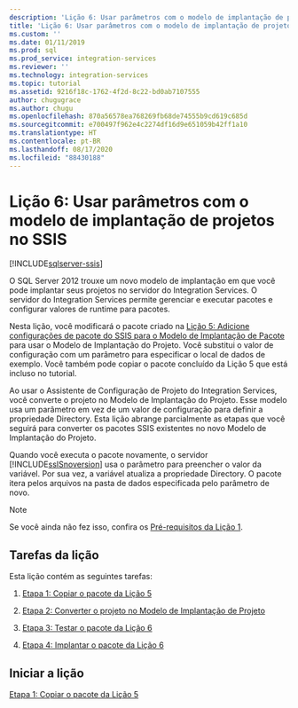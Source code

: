 ```yaml
---
description: 'Lição 6: Usar parâmetros com o modelo de implantação de projetos no SSIS'
title: 'Lição 6: Usar parâmetros com o modelo de implantação de projetos | Microsoft Docs'
ms.custom: ''
ms.date: 01/11/2019
ms.prod: sql
ms.prod_service: integration-services
ms.reviewer: ''
ms.technology: integration-services
ms.topic: tutorial
ms.assetid: 9216f18c-1762-4f2d-8c22-bd0ab7107555
author: chugugrace
ms.author: chugu
ms.openlocfilehash: 870a56578ea768269fb68de74555b9cd619c685d
ms.sourcegitcommit: e700497f962e4c2274df16d9e651059b42ff1a10
ms.translationtype: HT
ms.contentlocale: pt-BR
ms.lasthandoff: 08/17/2020
ms.locfileid: "88430188"
---
```

# <a name="lesson-6-use-parameters-with-the-project-deployment-model-in-ssis"></a>Lição 6: Usar parâmetros com o modelo de implantação de projetos no SSIS

[!INCLUDE[sqlserver-ssis](../includes/applies-to-version/sqlserver-ssis.md)]



O SQL Server 2012 trouxe um novo modelo de implantação em que você pode implantar seus projetos no servidor do Integration Services. O servidor do Integration Services permite gerenciar e executar pacotes e configurar valores de runtime para pacotes.  
  
Nesta lição, você modificará o pacote criado na [Lição 5: Adicione configurações de pacote do SSIS para o Modelo de Implantação de Pacote](../integration-services/lesson-5-add-ssis-package-configurations-for-the-package-deployment-model.md) para usar o Modelo de Implantação do Projeto. Você substitui o valor de configuração com um parâmetro para especificar o local de dados de exemplo. Você também pode copiar o pacote concluído da Lição 5 que está incluso no tutorial.  
  
Ao usar o Assistente de Configuração de Projeto do Integration Services, você converte o projeto no Modelo de Implantação do Projeto. Esse modelo usa um parâmetro em vez de um valor de configuração para definir a propriedade Directory. Esta lição abrange parcialmente as etapas que você seguirá para converter os pacotes SSIS existentes no novo Modelo de Implantação do Projeto.  
  
Quando você executa o pacote novamente, o servidor [!INCLUDE[ssISnoversion](../includes/ssisnoversion-md.md)] usa o parâmetro para preencher o valor da variável. Por sua vez, a variável atualiza a propriedade Directory. O pacote itera pelos arquivos na pasta de dados especificada pelo parâmetro de novo.  
  
> [!NOTE]
> Se você ainda não fez isso, confira os [Pré-requisitos da Lição 1](../integration-services/lesson-1-create-a-project-and-basic-package-with-ssis.md#prerequisites).
    
## <a name="lesson-tasks"></a>Tarefas da lição  
Esta lição contém as seguintes tarefas:  
  
1.  [Etapa 1: Copiar o pacote da Lição 5](../integration-services/lesson-6-1-copying-the-lesson-5-package.md)  
  
2.  [Etapa 2: Converter o projeto no Modelo de Implantação de Projeto](../integration-services/lesson-6-2-converting-the-project-to-the-project-deployment-model.md)  
  
3.  [Etapa 3: Testar o pacote da Lição 6](../integration-services/lesson-6-3-testing-the-lesson-6-package.md)  
  
4.  [Etapa 4: Implantar o pacote da Lição 6](../integration-services/lesson-6-4-deploying-the-lesson-6-package.md)  
  
## <a name="start-the-lesson"></a>Iniciar a lição  
[Etapa 1: Copiar o pacote da Lição 5](../integration-services/lesson-6-1-copying-the-lesson-5-package.md)  
  
